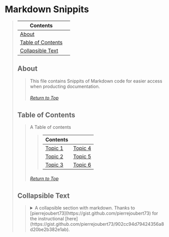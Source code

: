 # Markdown Snippits
> | Contents |  |
> |--|--|
> | [About]() | []() |
> | [Table of Contents]() | []() |
> | [Collapsible Text]() | []() |
>
> ## About
>> This file contains Snippits of Markdown code for easier access when producting documentation.
>>
>> ###### [Return to Top]()
>
> ## Table of Contents
>> A Table of contents 
>>> | Contents |  |
>>> |--|--|
>>> | [Topic 1]() | [Topic 4]() |
>>> | [Topic 2]() | [Topic 5]() |
>>> | [Topic 3]() | [Topic 6]() |
>>
>> ###### [Return to Top]()
>
> ## Collapsible Text
>> <details> 
>>  <summary> A collapsible section with markdown. Thanks to [pierrejoubert73](https://gist.github.com/pierrejoubert73) for the instructional [here](https://gist.github.com/pierrejoubert73/902cc94d79424356a8d20be2b382e1ab).</summary>
>>
>>> ``` 
>>> <details> 
>>>   <summary>Click to expand!</summary>
>>>  
>>>  ## Heading
>>>  1. A numbered
>>>  2. list
>>>     * With some
>>>     * Sub bullets
>>> </details>```
>> ###### [Return to Top]()
>> </details>
>>